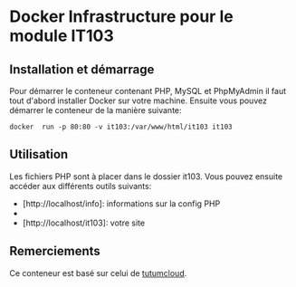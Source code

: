 # Docker Infrastructure pour le module IT103

## Installation et démarrage

Pour démarrer le conteneur contenant PHP, MySQL et PhpMyAdmin il faut tout d'abord installer Docker sur votre machine. Ensuite vous pouvez démarrer le conteneur de la manière suivante:

`docker  run -p 80:80 -v it103:/var/www/html/it103 it103`

## Utilisation

Les fichiers PHP sont à placer dans le dossier it103. Vous pouvez ensuite accéder aux différents outils suivants:

- [http://localhost/info]: informations sur la config PHP
- [http://localhost/phpmyadmin]: PhpMyAdmin
- [http://localhost/it103]: votre site

## Remerciements

Ce conteneur est basé sur celui de [tutumcloud](https://github.com/tutumcloud/lamp).